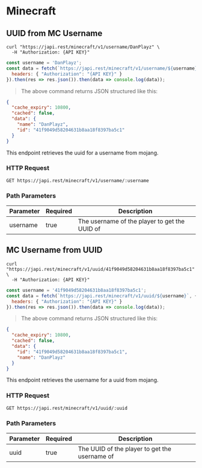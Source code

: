# Minecraft

## UUID from MC Username

```shell
curl "https://japi.rest/minecraft/v1/username/DanPlayz" \
  -H "Authorization: {API KEY}"
```

```javascript
const username = 'DanPlayz';
const data = fetch(`https://japi.rest/minecraft/v1/username/${username}`, {
  headers: { "Authorization": "{API KEY}" }
}).then(res => res.json()).then(data => console.log(data));
```

> The above command returns JSON structured like this:

```json
{
  "cache_expiry": 10800,
  "cached": false,
  "data": {
    "name": "DanPlayz",
    "id": "41f9049d58204631b8aa18f8397ba5c1"
  }
}
```

This endpoint retrieves the uuid for a username from mojang.

### HTTP Request

`GET https://japi.rest/minecraft/v1/username/:username`

### Path Parameters

Parameter | Required | Description
----------|----------|----------------------------------------------
username  | true     | The username of the player to get the UUID of

## MC Username from UUID 

```shell
curl "https://japi.rest/minecraft/v1/uuid/41f9049d58204631b8aa18f8397ba5c1" \
  -H "Authorization: {API KEY}"
```

```javascript
const username = '41f9049d58204631b8aa18f8397ba5c1';
const data = fetch(`https://japi.rest/minecraft/v1/uuid/${username}`, {
  headers: { "Authorization": "{API KEY}" }
}).then(res => res.json()).then(data => console.log(data));
```

> The above command returns JSON structured like this:

```json
{
  "cache_expiry": 10800,
  "cached": false,
  "data": {
    "id": "41f9049d58204631b8aa18f8397ba5c1",
    "name": "DanPlayz"
  }
}
```

This endpoint retrieves the username for a uuid from mojang.

### HTTP Request

`GET https://japi.rest/minecraft/v1/uuid/:uuid`

### Path Parameters

Parameter | Required | Description
----------|----------|----------------------------------------------
uuid      | true     | The UUID of the player to get the username of